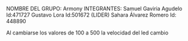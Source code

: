 NOMBRE DEL GRUPO: Armony 
INTEGRANTES: 
Samuel Gaviria Agudelo Id:471727
Gustavo Lora Id:501672 (LIDER) 
Sahara Álvarez Romero Id: 448890

Al cambiarse los valores de 100 a 500 la velocidad del led cambio 
